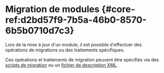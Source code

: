 # Migration de modules {#core-ref:d2bd57f9-7b5a-46b0-8570-6b5b0710d7c3}

Lors de la mise à jour d'un module, il est possible d'effectuer des opérations
de migrations ou des traitements spécifiques.

Ces opérations et traitements de migration peuvent être spécifiés via des
[scripts de migration](#core-ref:fd259229-b279-469a-8e3c-d737fabcf9d5) ou un
[fichier de description XML](#core-ref:3c6a36a9-3f2e-4beb-8742-5cc16efda89e).
